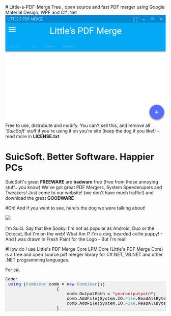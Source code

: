 <head>
<style type="text/css">.csharpcode, .csharpcode pre
{
	font-size: 13.3333px;
	font-width: 400;
	color: black;
	font-family: "Courier New";
}
.csharpcode pre { margin: 0px; }
.csharpcode .comment { color: #008000; }
.csharpcode .comment2 { color: #808080; }
.csharpcode .type { color: #2B91AF; }
.csharpcode .keyword { color: #0000FF; }
.csharpcode .string { color: #A31515; }
.csharpcode .preproc { color: #0000FF; }
</style>
</head>
# Little-s-PDF-Merge
Free , open source and fast PDF merger using Google Material Design, WPF and C# .Net
<img src="https://raw.githubusercontent.com/SuicSoft/Little-PDF-Merge/master/lpm.PNG"></img>
Free to use, distrubute and modify. You can't sell this, and remove all '<i>SuicSoft</i>' stuff if you're using it on you're site
(keep the dog if you like!) - read more in <b>LICENSE.txt</b>

# SuicSoft. Better Software. Happier PCs
SuicSoft's great <b>FREEWARE</b> are <b>badware</b> free (free from those annoying stuff...you know)
We've got great PDF Mergers, System Speederupers and Tweakers! Just come to our website! (we don't have much traffic!)
and download the great <b>GOODWARE</b> 

#Oh! And if you want to see, here's the dog we were talking about!

<img src="https://c5bd2f1cb6c7712ee5b2eecc4ca962b0fb517791.googledrive.com/host/0B08cCnnU-zt-V3R0OTR1WlBpdVk/My%20Dog.png">
</img>

I'm Suici. Say that like Sooky. I'm not as popular as Android, Duo or the Octocat, But I'm on the web!
What Am I? I'm a dog, bearded collie puppy! - And I was drawn in Fresh Paint for the Logo - But I'm real!

#How do I use Little's PDF Merge Core
LPM.Core (Little's PDF Merge Core) is a free and open source pdf merger library for C#.NET, VB.NET and other .NET programming languages.

For c#.
<div class='csharpcode'>Code:<pre style='border:1px dashed #CCCCCC;overflow-x:auto;overflow-y:hidden;background:#f0f0f0;padding:0px;color:#000000;text-align:left;line-height20px;color:#000000;word-wrap:normal;'> <span class='keyword'>using</span> (<span class='type'>Combiner</span> comb = <span class='keyword'>new</span> <span class='type'>Combiner</span>())
                    {
                        comb.OutputPath = <span class='string'>&quot;youroutputpath&quot;</span>;
                        comb.AddFile(System.IO.<span class='type'>File</span>.ReadAllBytes(<span class='string'>&quot;somepath&quot;</span>), <span class='keyword'>null</span>); <span class='comment'>//Replace null with password as a byte array if needed</span>
                        comb.AddFile(System.IO.<span class='type'>File</span>.ReadAllBytes(<span class='string'>&quot;somepath&quot;</span>), <span class='keyword'>null</span>); <span class='comment'>//Replace null with password as a byte array if needed</span>
                    }<!--[if IE]>

<![endif]--></pre></div>
